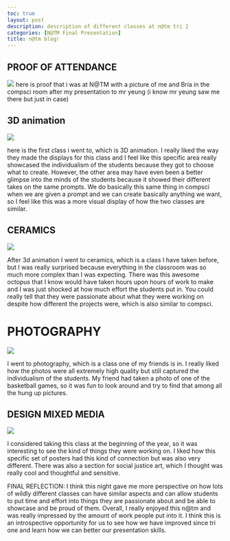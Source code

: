 ```yaml
---
toc: true
layout: post
description: description of different classes at n@tm tri 2
categories: [N@TM Final Presentation]
title: n@tm blog!
---
```


## PROOF OF ATTENDANCE

![]({{site.baseurl}}/images/proof.png)
here is proof that i was at N@TM with a picture of me and Bria in the compsci room after my presentation to mr yeung (i know mr yeung saw me there but just in case)

## 3D animation

![]({{site.baseurl}}/images/3d.png)

here is the first class i went to, which is 3D animation. I really liked the way they made the displays for this class and I feel like this specific area really showcased the individualism of the students because they got to choose what to create. However, the other area may have even been a better glimpse into the minds of the students because it showed their different takes on the same prompts. We do basically this same thing in compsci when we are given a prompt and we can create basically anything we want, so I feel like this was a more visual display of how the two classes are similar. 

## CERAMICS

![]({{site.baseurl}}/images/ceramics.png)

After 3d animation I went to ceramics, which is a class I have taken before, but I was really surprised because everything in the classroom was so much more complex than I was expecting. There was this awesome octopus that I know would have taken hours upon hours of work to make and I was just shocked at how much effort the students put in. You could really tell that they were passionate about what they were working on despite how different the projects were, which is also similar to compsci. 

# PHOTOGRAPHY

![]({{site.baseurl}}/images/photo.png)

I went to photography, which is a class one of my friends is in. I really liked how the photos were all extremely high quality but still captured the individualism of the students. My friend had taken a photo of one of the basketball games, so it was fun to look around and try to find that among all the hung up pictures.


## DESIGN MIXED MEDIA
![]({{site.baseurl}}/images/dp.png)

I considered taking this class at the beginning of the year, so it was interesting to see the kind of things they were working on. I liked how this specific set of posters had this kind of connection but was also very different. There was also a section for social justice art, which I thought was really cool and thoughtful and sensitive. 


FINAL REFLECTION:
I think this night gave me more perspective on how lots of wildly different classes can have similar aspects and can allow students to put time and effort into things they are passionate about and be able to showcase and be proud of them. Overall, I really enjoyed this n@tm and was really impressed by the amount of work people put into it. I think this is an introspective opportunity for us to see how we have improved since tri one and learn how we can better our presentation skills. 
